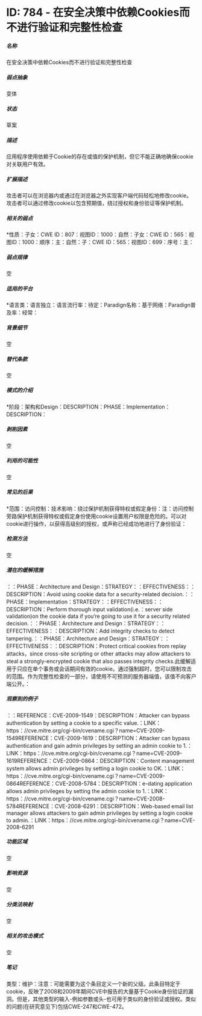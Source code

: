 # ID: 784 - 在安全决策中依赖Cookies而不进行验证和完整性检查
<h5>名称</h5>在安全决策中依赖Cookies而不进行验证和完整性检查
<h5>弱点抽象</h5>变体
<h5>状态</h5>草案
<h5>描述</h5>应用程序使用依赖于Cookie的存在或值的保护机制，但它不能正确地确保cookie对关联用户有效。
<h5>扩展描述</h5>攻击者可以在浏览器内或通过在浏览器之外实现客户端代码轻松地修改cookie。攻击者可以通过修改cookie以包含预期值，绕过授权和身份验证等保护机制。
<h5>相关的弱点</h5>*性质：子女：CWE ID：807：视图ID：1000：自然：子女：CWE ID：565：视图ID：1000：顺序：主：自然：子：CWE ID：565：视图ID：699：序号：主：
<h5>弱点规律</h5>空
<h5>适用的平台</h5>*语言类：语言独立：语言流行率：待定：Paradign名称：基于网络：Paradign普及率：经常：
<h5>背景细节</h5>空
<h5>替代条款</h5>空
<h5>模式的介绍</h5>*阶段：架构和Design：DESCRIPTION：PHASE：Implementation：DESCRIPTION：
<h5>剥削因素</h5>空
<h5>利用的可能性</h5>空
<h5>常见的后果</h5>*范围：访问控制：技术影响：绕过保护机制获得特权或假定身份：注：访问控制旁路保护机制获得特权或假定身份使用cookie设置用户权限是危险的。可以对cookie进行操作，以获得高级别的授权，或声称已经成功地进行了身份验证：
<h5>检测方法</h5>空
<h5>潜在的缓解措施</h5>：：PHASE：Architecture and Design：STRATEGY：：EFFECTIVENESS：：DESCRIPTION：Avoid using cookie data for a security-related decision.：：PHASE：Implementation：STRATEGY：：EFFECTIVENESS：：DESCRIPTION：Perform thorough input validation(i.e.：server side validation)on the cookie data if you‘re going to use it for a security related decision.：：PHASE：Architecture and Design：STRATEGY：：EFFECTIVENESS：：DESCRIPTION：Add integrity checks to detect tampering.：：PHASE：Architecture and Design：STRATEGY：：EFFECTIVENESS：：DESCRIPTION：Protect critical cookies from replay attacks，since cross-site scripting or other attacks may allow attackers to steal a strongly-encrypted cookie that also passes integrity checks.此缓解适用于只应在单个事务或会话期间有效的cookie。通过强制超时，您可以限制攻击的范围。作为完整性检查的一部分，请使用不可预测的服务器端值，该值不向客户端公开。：
<h5>观察到的例子</h5>：：REFERENCE：CVE-2009-1549：DESCRIPTION：Attacker can bypass authentication by setting a cookie to a specific value.：LINK：https：//cve.mitre.org/cgi-bin/cvename.cgi？name=CVE-2009-1549REFERENCE：CVE-2009-1619：DESCRIPTION：Attacker can bypass authentication and gain admin privileges by setting an admin cookie to 1.：LINK：https：//cve.mitre.org/cgi-bin/cvename.cgi？name=CVE-2009-1619REFERENCE：CVE-2009-0864：DESCRIPTION：Content management system allows admin privileges by setting a login cookie to OK.：LINK：https：//cve.mitre.org/cgi-bin/cvename.cgi？name=CVE-2009-0864REFERENCE：CVE-2008-5784：DESCRIPTION：e-dating application allows admin privileges by setting the admin cookie to 1.：LINK：https：//cve.mitre.org/cgi-bin/cvename.cgi？name=CVE-2008-5784REFERENCE：CVE-2008-6291：DESCRIPTION：Web-based email list manager allows attackers to gain admin privileges by setting a login cookie to admin.：LINK：https：//cve.mitre.org/cgi-bin/cvename.cgi？name=CVE-2008-6291
<h5>功能区域</h5>空
<h5>影响资源</h5>空
<h5>分类法映射</h5>空
<h5>相关的攻击模式</h5>空
<h5>笔记</h5>类型：维护：注意：可能需要为这个条目定义一个新的父级。此条目特定于cookie，反映了2008和2009年期间CVE中报告的大量基于Cookie身份验证的漏洞。但是，其他类型的输入-例如参数或头-也可用于类似的身份验证或授权。类似的问题(在研究意见下)包括CWE-247和CWE-472。

